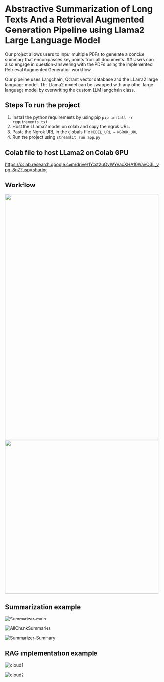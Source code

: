 # Abstractive Summarization of Long Texts And a Retrieval Augmented Generation Pipeline using Llama2 Large Language Model
Our project allows users to input multiple PDFs to generate a concise summary that encompasses key points from all documents. ##
Users can also engage in question-answering with the PDFs using the implemented Retrieval Augmented Generation workflow.

Our pipeline uses Langchain, Qdrant vector database and the LLama2 large language model.
The Llama2 model can be swapped with any other large language model by overwriting the custom LLM langchain class.


## Steps To run the project
1. Install the python requirements by using pip ``pip install -r requirements.txt``
2. Host the LLama2 model on colab and copy the ngrok URL.
3. Paste the Ngrok URL in the globals file ``MODEL_URL = NGROK_URL``
4. Run the project using ``streamlit run app.py`` 

## Colab file to host LLama2 on Colab GPU 
https://colab.research.google.com/drive/1Yxst2uOyWYVacXHA10WavO3L_ypg-8nZ?usp=sharing

## Workflow
<img src="https://github.com/bigdwarf43/Abstractive-Text-Summarization-Using-Llama2/assets/62785185/6ab9281b-6c89-41c9-a364-43122a635a41" width="500" height="800">

<img src="https://github.com/bigdwarf43/Abstractive-Text-Summarization-Using-Llama2/assets/62785185/3b062b53-d69a-4949-84f1-a64e582eefb9" width="500" height="500">

## Summarization example
![Summarizer-main](https://github.com/bigdwarf43/langchain-pdf-chat/assets/62785185/6f4bbf66-0f88-44c9-adf4-2bc0f26c6b37)

![AllChunkSummaries](https://github.com/bigdwarf43/langchain-pdf-chat/assets/62785185/12c182ef-6649-47d6-921e-5b934f3b1513)

![Summarizer-Summary](https://github.com/bigdwarf43/langchain-pdf-chat/assets/62785185/fcc12c0b-8b2a-4b45-9f9a-9ef3d0206f3e)


## RAG implementation example

![cloud1](https://github.com/bigdwarf43/langchain-pdf-chat/assets/62785185/8545ebd2-f705-4640-9400-9f48c5dc82f7)

![cloud2](https://github.com/bigdwarf43/langchain-pdf-chat/assets/62785185/d503ca2a-a6d1-44f7-9aa7-27fdb724bad2)




